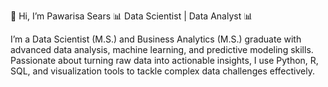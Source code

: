 👋 Hi, I’m Pawarisa Sears
📊 Data Scientist | Data Analyst 📊

I’m a Data Scientist (M.S.) and Business Analytics (M.S.) graduate with advanced data analysis, machine learning, and predictive modeling skills. Passionate about turning raw data into actionable insights, I use Python, R, SQL, and visualization tools to tackle complex data challenges effectively.
